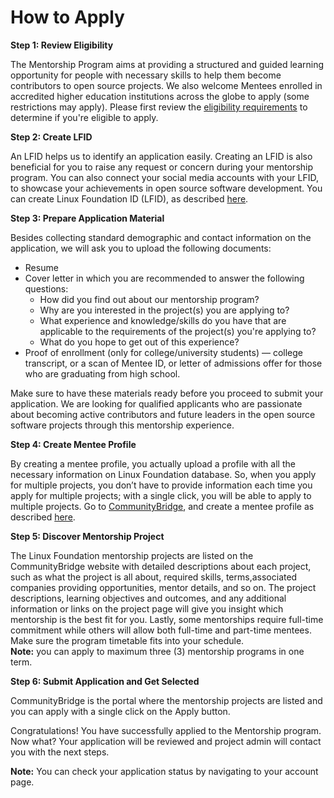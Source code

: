 # How to Apply

**Step 1: Review Eligibility**

The Mentorship Program aims at providing a structured and guided learning opportunity for  people with necessary skills to help them become contributors to open source projects. We also welcome Mentees enrolled in accredited higher education institutions across the globe to apply \(some restrictions may apply\). Please first review the [eligibility requirements](am-i-eligible.md) to determine if you're eligible to apply.

**Step 2: Create LFID**

An LFID helps us to identify an application easily. Creating an LFID is also beneficial for you to raise any request or concern during your mentorship program. You can also connect your social media accounts with your LFID, to showcase your achievements in open source software development. You can create Linux Foundation ID \(LFID\), as described [here](../../../sso/create-an-account.md).

**Step 3: Prepare Application Material**

Besides collecting standard demographic and contact information on the application, we will ask you to upload the following documents:

* Resume
* Cover letter in which you are recommended to answer the following questions:
  * How did you find out about our mentorship program?
  * Why are you interested in the project\(s\) you are applying to?
  * What experience and knowledge/skills do you have that are applicable to the requirements of the project\(s\) you're applying to?
  * What do you hope to get out of this experience?
* Proof of enrollment \(only for college/university students\) — college transcript, or a scan of Mentee ID, or letter of admissions offer for those who are graduating from high school.

Make sure to have these materials ready before you proceed to submit your application. We are looking for qualified applicants who are passionate about becoming active contributors and future leaders in the open source software projects through this mentorship experience.

**Step 4: Create Mentee Profile**

By creating a mentee profile, you actually upload a profile with all the necessary information on Linux Foundation database. So, when you apply for multiple projects, you don’t have to provide information each time you apply for multiple projects; with a single click, you will be able to apply to multiple projects. Go to [CommunityBridge](https://people.communitybridge.org/), and create a mentee profile as described [here](../mentees/become-a-mentee/create-a-mentee-profile.md).

**Step 5: Discover Mentorship Project**

The Linux Foundation mentorship projects are listed on the CommunityBridge website with detailed descriptions about each project, such as what the project is all about, required skills, terms,associated companies providing opportunities, mentor details, and so on. The project descriptions, learning objectives and outcomes, and any additional information or links on the project page will give you insight which mentorship is the best fit for you. Lastly, some mentorships require full-time commitment while others will allow both full-time and part-time mentees. Make sure the program timetable fits into your schedule.   
**Note:** you can apply to maximum three \(3\) mentorship programs in one term.

**Step 6: Submit Application and Get Selected**

CommunityBridge is the portal where the mentorship projects are listed and you can apply with a single click on the Apply button.

Congratulations! You have successfully applied to the Mentorship program. Now what? Your application will be reviewed and project admin will contact you with the next steps. 

**Note:** You can check your application status by navigating to your account page.  


